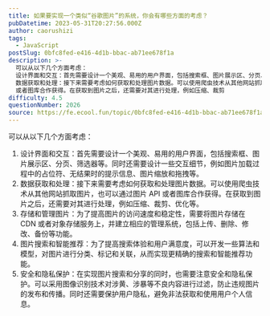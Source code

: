 ```yaml
---
title: 如果要实现一个类似“谷歌图片”的系统，你会有哪些方面的考虑？
pubDatetime: 2023-05-31T20:27:56.000Z
author: caorushizi
tags:
  - JavaScript
postSlug: 0bfc8fed-e416-4d1b-bbac-ab71ee678f1a
description: >-
  可以从以下几个方面考虑：
  设计界面和交互：首先需要设计一个美观、易用的用户界面，包括搜索框、图片展示区、分页、筛选器等。同时还需要设计一些交互细节，例如图片加载过程中的占位符、无结果时的提示信息、图片缩放和拖拽等。
  数据获取和处理：接下来需要考虑如何获取和处理图片数据。可以使用爬虫技术从其他网站抓取图片，也可以通过图片 API
  或者图库合作获得。在获取到图片之后，还需要对其进行处理，例如压缩、裁剪
difficulty: 4.5
questionNumber: 2026
source: https://fe.ecool.fun/topic/0bfc8fed-e416-4d1b-bbac-ab71ee678f1a
---
```


可以从以下几个方面考虑：

1. 设计界面和交互：首先需要设计一个美观、易用的用户界面，包括搜索框、图片展示区、分页、筛选器等。同时还需要设计一些交互细节，例如图片加载过程中的占位符、无结果时的提示信息、图片缩放和拖拽等。
2. 数据获取和处理：接下来需要考虑如何获取和处理图片数据。可以使用爬虫技术从其他网站抓取图片，也可以通过图片 API 或者图库合作获得。在获取到图片之后，还需要对其进行处理，例如压缩、裁剪、优化等。
3. 存储和管理图片：为了提高图片的访问速度和稳定性，需要将图片存储在 CDN 或者对象存储服务上，并建立相应的管理系统，包括上传、删除、修改、备份等功能。
4. 图片搜索和智能推荐：为了提高搜索体验和用户满意度，可以开发一些算法和模型，对图片进行分类、标记和关联，从而实现更精确的搜索和智能推荐功能。
5. 安全和隐私保护：在实现图片搜索和分享的同时，也需要注意安全和隐私保护。可以采用图像识别技术对涉黄、涉暴等不良内容进行过滤，防止违规图片的发布和传播。同时还需要保护用户隐私，避免非法获取和使用用户个人信息。

